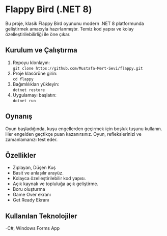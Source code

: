 # Flappy Bird (.NET 8)

Bu proje, klasik Flappy Bird oyununu modern .NET 8 platformunda geliştirmek amacıyla hazırlanmıştır. Temiz kod yapısı ve kolay özelleştirilebilirliği ile öne çıkar.

## Kurulum ve Çalıştırma

1. Repoyu klonlayın:  
   `git clone https://github.com/Mustafa-Mert-Sevi/flappy.git`
2. Proje klasörüne girin:  
   `cd flappy`
3. Bağımlılıkları yükleyin:  
   `dotnet restore`
4. Uygulamayı başlatın:  
   `dotnet run`

## Oynanış

Oyun başladığında, kuşu engellerden geçirmek için boşluk tuşunu kullanın. Her engelden geçtikçe puan kazanırsınız. Oyun, reflekslerinizi ve zamanlamanızı test eder.

## Özellikler

- Zıplayan, Düşen Kuş
- Basit ve anlaşılır arayüz.
- Kolayca özelleştirilebilir kod yapısı.
- Açık kaynak ve topluluğa açık geliştirme.
- Boru oluşturma
- Game Over ekranı
- Get Ready Ekranı

## Kullanılan Teknolojiler
-C#, Windows Forms App
